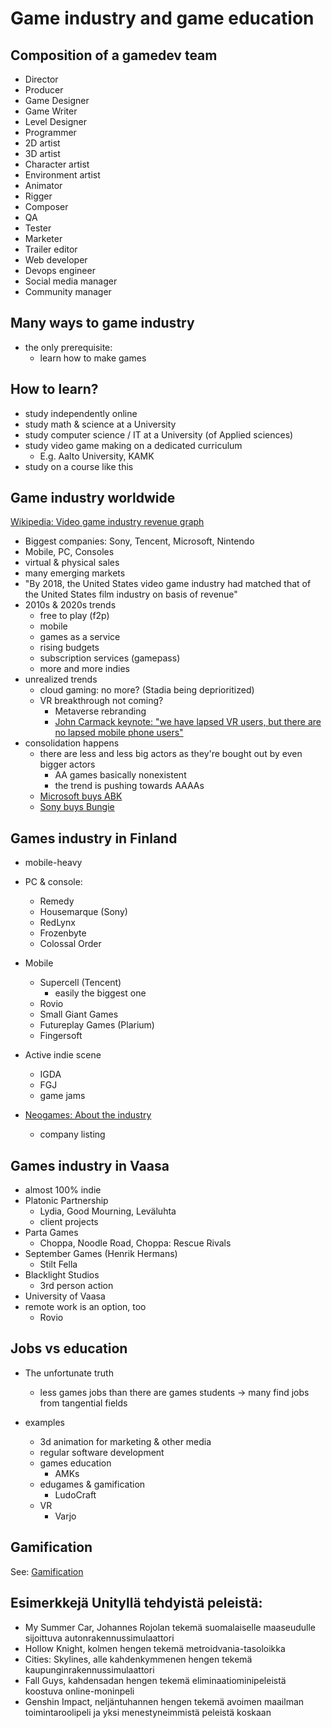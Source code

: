 # Game industry and game education




## Composition of a gamedev team

- Director
- Producer
- Game Designer
- Game Writer
- Level Designer
- Programmer
- 2D artist
- 3D artist
- Character artist
- Environment artist
- Animator
- Rigger
- Composer
- QA
- Tester
- Marketer
- Trailer editor
- Web developer
- Devops engineer
- Social media manager
- Community manager


## Many ways to game industry

- the only prerequisite:
  - learn how to make games

## How to learn?

- study independently online
- study math & science at a University
- study computer science / IT at a University (of Applied sciences)
- study video game making on a dedicated curriculum
  - E.g. Aalto University, KAMK
- study on a course like this

## Game industry worldwide

[Wikipedia: Video game industry revenue graph](https://en.wikipedia.org/wiki/Video_game_industry#Economics)

- Biggest companies: Sony, Tencent, Microsoft, Nintendo
- Mobile, PC, Consoles
- virtual & physical sales
- many emerging markets
- "By 2018, the United States video game industry had matched that of the United States film industry on basis of revenue"
- 2010s & 2020s trends
  - free to play (f2p)
  - mobile
  - games as a service
  - rising budgets
  - subscription services (gamepass)
  - more and more indies
- unrealized trends
  - cloud gaming: no more? (Stadia being deprioritized)
  - VR breakthrough not coming?
    - Metaverse rebranding
    - [John Carmack keynote: "we have lapsed VR users, but there are no lapsed mobile phone users"](https://www.youtube.com/watch?v=BnSUk0je6oo)
- consolidation happens
  - there are less and less big actors as they're bought out by even bigger actors
    - AA games basically nonexistent
    - the trend is pushing towards AAAAs
  - [Microsoft buys ABK](https://www.gamedeveloper.com/business/microsoft-buying-activision-blizzard-in-68-7b-deal)
  - [Sony buys Bungie](https://www.gamesindustry.biz/articles/2022-01-31-sony-buying-bungie-for-usd3-6-billion)

## Games industry in Finland

- mobile-heavy

- PC & console:
  - Remedy
  - Housemarque (Sony)
  - RedLynx
  - Frozenbyte
  - Colossal Order
- Mobile
  - Supercell (Tencent)
    - easily the biggest one
  - Rovio
  - Small Giant Games
  - Futureplay Games (Plarium)
  - Fingersoft
- Active indie scene
  - IGDA
  - FGJ
  - game jams
- [Neogames: About the industry](https://neogames.fi/about-the-industry/)
  - company listing 

## Games industry in Vaasa

- almost 100% indie
- Platonic Partnership
  - Lydia, Good Mourning, Leväluhta
  - client projects
- Parta Games
  - Choppa, Noodle Road, Choppa: Rescue Rivals
- September Games (Henrik Hermans)
  - Stilt Fella
- Blacklight Studios
  - 3rd person action
- University of Vaasa
- remote work is an option, too
  - Rovio

## Jobs vs education

- The unfortunate truth
  - less games jobs than there are games students
  -> many find jobs from tangential fields

- examples
  - 3d animation for marketing & other media
  - regular software development
  - games education
    - AMKs
  - edugames & gamification
    - LudoCraft
  - VR
    - Varjo

## Gamification

See: [Gamification](gamification.md0)

## Esimerkkejä Unityllä tehdyistä peleistä:

- My Summer Car, Johannes Rojolan tekemä suomalaiselle maaseudulle sijoittuva autonrakennussimulaattori 
- Hollow Knight, kolmen hengen tekemä metroidvania-tasoloikka
- Cities: Skylines, alle kahdenkymmenen hengen tekemä kaupunginrakennussimulaattori
- Fall Guys, kahdensadan hengen tekemä eliminaatiominipeleistä koostuva online-moninpeli
- Genshin Impact, neljäntuhannen hengen tekemä avoimen maailman toimintaroolipeli ja yksi menestyneimmistä peleistä koskaan

